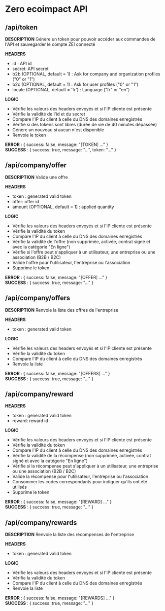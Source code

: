 Zero ecoimpact API
==================

/api/token
----------
**DESCRIPTION**
Génère un token pour pouvoir accéder aux commandes de l'API et sauvegarder le compte ZEI connecté 

**HEADERS**
- id : API id
- secret: API secret
- b2b (OPTIONAL, default = 1) : Ask for company and organization profiles ("0" or "1")
- b2c (OPTIONAL, default = 1) : Ask for user profiles ("0" or "1")
- locale (OPTIONAL, default = 'fr') : Language ("fr" or "en")

**LOGIC**
- Vérifie les valeurs des headers envoyés et si l'IP cliente est présente
- Vérifie la validité de l'id et du secret
- Compare l'IP du client à celle du DNS des domaines enregistrés
- Vérifie si des tokens sont libres (durée de vie de 40 minutes dépassée)
- Génère un nouveau si aucun n'est disponible
- Renvoie le token

**ERROR** : { success: false, message: "[TOKEN] ..." }<br/>
**SUCCESS** : { success: true, message: "...", token: "..." }


/api/company/offer
------------------
**DESCRIPTION**
Valide une offre

**HEADERS**
- token : generated valid token
- offer: offer id
- amount (OPTIONAL, default = 1) : applied quantity

**LOGIC**
- Vérifie les valeurs des headers envoyés et si l'IP cliente est présente
- Vérifie la validité du token
- Compare l'IP du client à celle du DNS des domaines enregistrés
- Vérifie la validité de l'offre (non supprimée, activée, contrat signé et avec la catégorie "En ligne")
- Vérifie si l'offre peut s'appliquer à un utilisateur, une entreprise ou une association (B2B / B2C)
- Valide l'offre pour l'utilisateur, l'entreprise ou l'association
- Supprime le token

**ERROR** : { success: false, message: "[OFFER] ..." }<br/>
**SUCCESS** : { success: true, message: "..." }


/api/company/offers
-------------------
**DESCRIPTION**
Renvoie la liste des offres de l'entreprise

**HEADERS**
- token : generated valid token

**LOGIC**
- Vérifie les valeurs des headers envoyés et si l'IP cliente est présente
- Vérifie la validité du token
- Compare l'IP du client à celle du DNS des domaines enregistrés
- Renvoie la liste

**ERROR** : { success: false, message: "[OFFERS] ..." }<br/>
**SUCCESS** : { success: true, message: "..." }


/api/company/reward
-------------------
**HEADERS**
- token : generated valid token
- reward: reward id

**LOGIC**
- Vérifie les valeurs des headers envoyés et si l'IP cliente est présente
- Vérifie la validité du token
- Compare l'IP du client à celle du DNS des domaines enregistrés
- Vérifie la validité de la récompense (non supprimée, activée, contrat signé et avec la catégorie "En ligne")
- Vérifie si la récompense peut s'appliquer à un utilisateur, une entreprise ou une association (B2B / B2C)
- Valide la récompense pour l'utilisateur, l'entreprise ou l'association
- Consommer les codes correspondants pour indiquer qu'ils ont été utilisés
- Supprime le token

**ERROR** : { success: false, message: "[REWARD] ..." }<br/>
**SUCCESS** : { success: true, message: "..." }


/api/company/rewards
--------------------
**DESCRIPTION**
Renvoie la liste des récompenses de l'entreprise

**HEADERS**
- token : generated valid token

**LOGIC**
- Vérifie les valeurs des headers envoyés et si l'IP cliente est présente
- Vérifie la validité du token
- Compare l'IP du client à celle du DNS des domaines enregistrés
- Renvoie la liste

**ERROR** : { success: false, message: "[REWARDS] ..." }<br/>
**SUCCESS** : { success: true, message: "..." }
